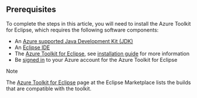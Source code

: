 ## Prerequisites

To complete the steps in this article, you will need to install the Azure Toolkit for Eclipse, which requires the following software components:

* An [Azure supported Java Development Kit (JDK)](https://aka.ms/azure-jdks)
* An [Eclipse IDE](http://www.eclipse.org/downloads/)
* The [Azure Toolkit for Eclipse](https://marketplace.eclipse.org/content/azure-toolkit-eclipse), see [installation guide](azure-toolkit-for-eclipse-installation.md) for more information
* Be [signed in](azure-toolkit-for-eclipse-sign-in-instructions.md) to your Azure account for the Azure Toolkit for Eclipse

> [!NOTE]
> 
> The [Azure Toolkit for Eclipse](http://marketplace.eclipse.org/content/azure-toolkit-eclipse) page at the Eclipse Marketplace lists the builds that are compatible with the toolkit.
> 

<!--
> [!IMPORTANT]
> 
> If you are using the Azure Toolkit for Eclipse on Windows, the toolkit requires installing the Azure SDK 2.9.6 or later in order to use the Azure emulator. You have two options for installing the Azure SDK:
> 
> * You can download and install the Azure SDK by using the [Web Platform Installer (WebPI)](https://go.microsoft.com/fwlink/?LinkID=252838).
> * If you do not have the Azure SDK installed when you create your first Azure deployment project, you will be prompted to automatically download install the requisite version of the Azure SDK.
> 
> Note that the Azure SDK is required on Windows only.
> 
-->
